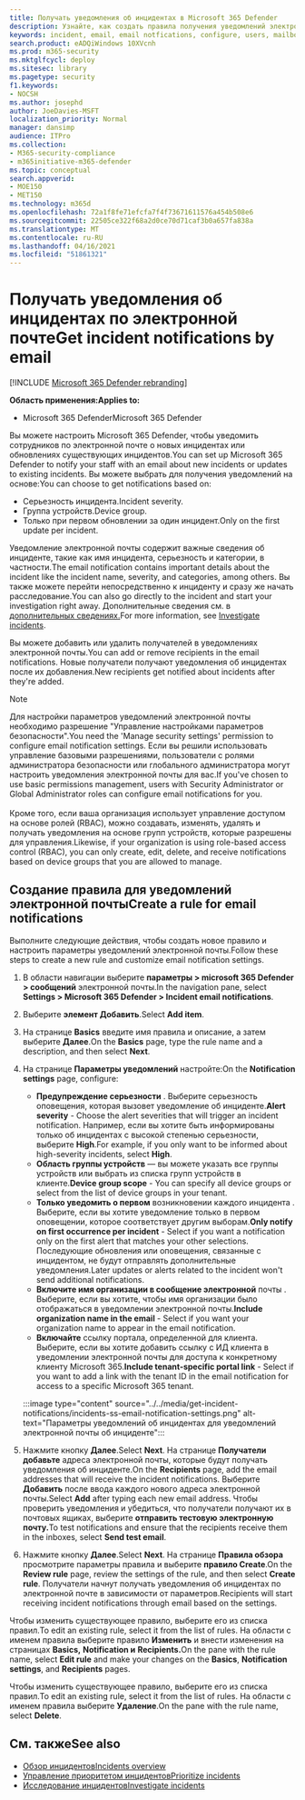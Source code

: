 ```yaml
---
title: Получать уведомления об инцидентах в Microsoft 365 Defender
description: Узнайте, как создать правила получения уведомлений электронной почты об инцидентах в Microsoft 365 Defender
keywords: incident, email, email notfications, configure, users, mailbox, email, incidents
search.product: eADQiWindows 10XVcnh
ms.prod: m365-security
ms.mktglfcycl: deploy
ms.sitesec: library
ms.pagetype: security
f1.keywords:
- NOCSH
ms.author: josephd
author: JoeDavies-MSFT
localization_priority: Normal
manager: dansimp
audience: ITPro
ms.collection:
- M365-security-compliance
- m365initiative-m365-defender
ms.topic: conceptual
search.appverid:
- MOE150
- MET150
ms.technology: m365d
ms.openlocfilehash: 72a1f8fe71efcfa7f4f73671611576a454b508e6
ms.sourcegitcommit: 22505ce322f68a2d0ce70d71caf3b0a657fa838a
ms.translationtype: MT
ms.contentlocale: ru-RU
ms.lasthandoff: 04/16/2021
ms.locfileid: "51861321"
---
```

# <a name="get-incident-notifications-by-email"></a><span data-ttu-id="60b14-104">Получать уведомления об инцидентах по электронной почте</span><span class="sxs-lookup"><span data-stu-id="60b14-104">Get incident notifications by email</span></span>

[!INCLUDE [Microsoft 365 Defender rebranding](../includes/microsoft-defender.md)]


<span data-ttu-id="60b14-105">**Область применения:**</span><span class="sxs-lookup"><span data-stu-id="60b14-105">**Applies to:**</span></span>
- <span data-ttu-id="60b14-106">Microsoft 365 Defender</span><span class="sxs-lookup"><span data-stu-id="60b14-106">Microsoft 365 Defender</span></span>

<span data-ttu-id="60b14-107">Вы можете настроить Microsoft 365 Defender, чтобы уведомить сотрудников по электронной почте о новых инцидентах или обновлениях существующих инцидентов.</span><span class="sxs-lookup"><span data-stu-id="60b14-107">You can set up Microsoft 365 Defender to notify your staff with an email about new incidents or updates to existing incidents.</span></span> <span data-ttu-id="60b14-108">Вы можете выбрать для получения уведомлений на основе:</span><span class="sxs-lookup"><span data-stu-id="60b14-108">You can choose to get notifications based on:</span></span>

- <span data-ttu-id="60b14-109">Серьезность инцидента.</span><span class="sxs-lookup"><span data-stu-id="60b14-109">Incident severity.</span></span>
- <span data-ttu-id="60b14-110">Группа устройств.</span><span class="sxs-lookup"><span data-stu-id="60b14-110">Device group.</span></span>
- <span data-ttu-id="60b14-111">Только при первом обновлении за один инцидент.</span><span class="sxs-lookup"><span data-stu-id="60b14-111">Only on the first update per incident.</span></span>

<span data-ttu-id="60b14-112">Уведомление электронной почты содержит важные сведения об инциденте, такие как имя инцидента, серьезность и категории, в частности.</span><span class="sxs-lookup"><span data-stu-id="60b14-112">The email notification contains important details about the incident like the incident name, severity, and categories, among others.</span></span> <span data-ttu-id="60b14-113">Вы также можете перейти непосредственно к инциденту и сразу же начать расследование.</span><span class="sxs-lookup"><span data-stu-id="60b14-113">You can also go directly to the incident and start your investigation right away.</span></span> <span data-ttu-id="60b14-114">Дополнительные сведения см. в [дополнительных сведениях.](investigate-incidents.md)</span><span class="sxs-lookup"><span data-stu-id="60b14-114">For more information, see [Investigate incidents](investigate-incidents.md).</span></span>

<span data-ttu-id="60b14-115">Вы можете добавить или удалить получателей в уведомлениях электронной почты.</span><span class="sxs-lookup"><span data-stu-id="60b14-115">You can add or remove recipients in the email notifications.</span></span> <span data-ttu-id="60b14-116">Новые получатели получают уведомления об инцидентах после их добавления.</span><span class="sxs-lookup"><span data-stu-id="60b14-116">New recipients get notified about incidents after they're added.</span></span> 

>[!NOTE]
><span data-ttu-id="60b14-117">Для настройки параметров уведомлений электронной почты необходимо разрешение "Управление настройками параметров безопасности".</span><span class="sxs-lookup"><span data-stu-id="60b14-117">You need the 'Manage security settings' permission to configure email notification settings.</span></span> <span data-ttu-id="60b14-118">Если вы решили использовать управление базовыми разрешениями, пользователи с ролями администратора безопасности или глобального администратора могут настроить уведомления электронной почты для вас.</span><span class="sxs-lookup"><span data-stu-id="60b14-118">If you've chosen to use basic permissions management, users with Security Administrator or Global Administrator roles can configure email notifications for you.</span></span> <br> <br>
<span data-ttu-id="60b14-119">Кроме того, если ваша организация использует управление доступом на основе ролей (RBAC), можно создавать, изменять, удалять и получать уведомления на основе групп устройств, которые разрешены для управления.</span><span class="sxs-lookup"><span data-stu-id="60b14-119">Likewise, if your organization is using role-based access control (RBAC), you can only create, edit, delete, and receive notifications based on device groups that you are allowed to manage.</span></span>

## <a name="create-a-rule-for-email-notifications"></a><span data-ttu-id="60b14-120">Создание правила для уведомлений электронной почты</span><span class="sxs-lookup"><span data-stu-id="60b14-120">Create a rule for email notifications</span></span>

<span data-ttu-id="60b14-121">Выполните следующие действия, чтобы создать новое правило и настроить параметры уведомлений электронной почты.</span><span class="sxs-lookup"><span data-stu-id="60b14-121">Follow these steps to create a new rule and customize email notification settings.</span></span>

1. <span data-ttu-id="60b14-122">В области навигации выберите **параметры > microsoft 365 Defender > сообщений** электронной почты.</span><span class="sxs-lookup"><span data-stu-id="60b14-122">In the navigation pane, select **Settings > Microsoft 365 Defender > Incident email notifications**.</span></span>
2. <span data-ttu-id="60b14-123">Выберите **элемент Добавить**.</span><span class="sxs-lookup"><span data-stu-id="60b14-123">Select **Add item**.</span></span>
3. <span data-ttu-id="60b14-124">На странице **Basics** введите имя правила и описание, а затем выберите **Далее**.</span><span class="sxs-lookup"><span data-stu-id="60b14-124">On the **Basics** page, type the rule name and a description, and then select **Next**.</span></span>
4. <span data-ttu-id="60b14-125">На странице **Параметры уведомлений** настройте:</span><span class="sxs-lookup"><span data-stu-id="60b14-125">On the **Notification settings** page, configure:</span></span>
    - <span data-ttu-id="60b14-126">**Предупреждение серьезности** . Выберите серьезность оповещения, которая вызовет уведомление об инциденте.</span><span class="sxs-lookup"><span data-stu-id="60b14-126">**Alert severity** - Choose the alert severities that will trigger an incident notification.</span></span> <span data-ttu-id="60b14-127">Например, если вы хотите быть информированы только об инцидентах с высокой степенью серьезности, выберите **High**.</span><span class="sxs-lookup"><span data-stu-id="60b14-127">For example, if you only want to be informed about high-severity incidents, select **High**.</span></span>
    - <span data-ttu-id="60b14-128">**Область группы устройств** — вы можете указать все группы устройств или выбрать из списка групп устройств в клиенте.</span><span class="sxs-lookup"><span data-stu-id="60b14-128">**Device group scope** - You can specify all device groups or select from the list of device groups in your tenant.</span></span>
    - <span data-ttu-id="60b14-129">**Только уведомить о первом** возникновении каждого инцидента . Выберите, если вы хотите уведомление только в первом оповещении, которое соответствует другим выборам.</span><span class="sxs-lookup"><span data-stu-id="60b14-129">**Only notify on first occurrence per incident** - Select if you want a notification only on the first alert that matches your other selections.</span></span> <span data-ttu-id="60b14-130">Последующие обновления или оповещения, связанные с инцидентом, не будут отправлять дополнительные уведомления.</span><span class="sxs-lookup"><span data-stu-id="60b14-130">Later updates or alerts related to the incident won't send additional notifications.</span></span>
    - <span data-ttu-id="60b14-131">**Включите имя организации в сообщение электронной** почты . Выберите, если вы хотите, чтобы имя организации было отображаться в уведомлении электронной почты.</span><span class="sxs-lookup"><span data-stu-id="60b14-131">**Include organization name in the email** - Select if you want your organization name to appear in the email notification.</span></span>
    - <span data-ttu-id="60b14-132">**Включайте** ссылку портала, определенной для клиента. Выберите, если вы хотите добавить ссылку с ИД клиента в уведомлении электронной почты для доступа к конкретному клиенту Microsoft 365.</span><span class="sxs-lookup"><span data-stu-id="60b14-132">**Include tenant-specific portal link** - Select if you want to add a link with the tenant ID in the email notification for access to a specific Microsoft 365 tenant.</span></span>

    :::image type="content" source="../../media/get-incident-notifications/incidents-ss-email-notification-settings.png" alt-text="Параметры уведомлений об инцидентах для уведомлений электронной почты об инциденте":::

5. <span data-ttu-id="60b14-134">Нажмите кнопку **Далее**.</span><span class="sxs-lookup"><span data-stu-id="60b14-134">Select **Next**.</span></span> <span data-ttu-id="60b14-135">На странице **Получатели добавьте** адреса электронной почты, которые будут получать уведомления об инциденте.</span><span class="sxs-lookup"><span data-stu-id="60b14-135">On the **Recipients** page, add the email addresses that will receive the incident notifications.</span></span> <span data-ttu-id="60b14-136">Выберите **Добавить** после ввода каждого нового адреса электронной почты.</span><span class="sxs-lookup"><span data-stu-id="60b14-136">Select **Add** after typing each new email address.</span></span> <span data-ttu-id="60b14-137">Чтобы проверить уведомления и убедиться, что получатели получают их в почтовых ящиках, выберите **отправить тестовую электронную почту.**</span><span class="sxs-lookup"><span data-stu-id="60b14-137">To test notifications and ensure that the recipients receive them in the inboxes, select **Send test email**.</span></span> 
6. <span data-ttu-id="60b14-138">Нажмите кнопку **Далее**.</span><span class="sxs-lookup"><span data-stu-id="60b14-138">Select **Next**.</span></span> <span data-ttu-id="60b14-139">На странице **Правила обзора** просмотрите параметры правила и выберите **правило Create**.</span><span class="sxs-lookup"><span data-stu-id="60b14-139">On the **Review rule** page, review the settings of the rule, and then select **Create rule**.</span></span> <span data-ttu-id="60b14-140">Получатели начнут получать уведомления об инцидентах по электронной почте в зависимости от параметров.</span><span class="sxs-lookup"><span data-stu-id="60b14-140">Recipients will start receiving incident notifications through email based on the settings.</span></span>

<span data-ttu-id="60b14-141">Чтобы изменить существующее правило, выберите его из списка правил.</span><span class="sxs-lookup"><span data-stu-id="60b14-141">To edit an existing rule, select it from the list of rules.</span></span> <span data-ttu-id="60b14-142">На области с именем правила выберите правило **Изменить** и внести изменения на страницах **Basics,** **Notification и** **Recipients.**</span><span class="sxs-lookup"><span data-stu-id="60b14-142">On the pane with the rule name, select **Edit rule** and make your changes on the **Basics**, **Notification settings**, and **Recipients** pages.</span></span>

<span data-ttu-id="60b14-143">Чтобы изменить существующее правило, выберите его из списка правил.</span><span class="sxs-lookup"><span data-stu-id="60b14-143">To edit an existing rule, select it from the list of rules.</span></span> <span data-ttu-id="60b14-144">На области с именем правила выберите **Удаление**.</span><span class="sxs-lookup"><span data-stu-id="60b14-144">On the pane with the rule name, select **Delete**.</span></span>

## <a name="see-also"></a><span data-ttu-id="60b14-145">См. также</span><span class="sxs-lookup"><span data-stu-id="60b14-145">See also</span></span>
- [<span data-ttu-id="60b14-146">Обзор инцидентов</span><span class="sxs-lookup"><span data-stu-id="60b14-146">Incidents overview</span></span>](incidents-overview.md)
- [<span data-ttu-id="60b14-147">Управление приоритетом инцидентов</span><span class="sxs-lookup"><span data-stu-id="60b14-147">Prioritize incidents</span></span>](incident-queue.md)
- [<span data-ttu-id="60b14-148">Исследование инцидентов</span><span class="sxs-lookup"><span data-stu-id="60b14-148">Investigate incidents</span></span>](investigate-incidents.md)
